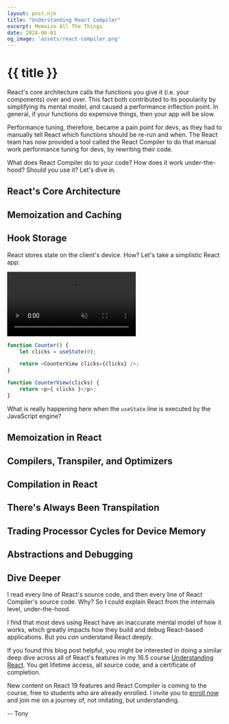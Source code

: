 ```yaml
---
layout: post.njk
title: "Understanding React Compiler"
excerpt: Memoize All The Things
date: 2024-06-01
og_image: 'assets/react-compiler.png'
---
```

# {{ title }}

React's core architecture calls the functions you give it (i.e. your components) over and over. This fact both contributed to its popularity by simplifying its mental model, and caused a performance inflection point. In general, if your functions do expensive things, then your app will be slow.

Performance tuning, therefore, became a pain point for devs, as they had to manually tell React which functions should be re-run and when. The React team has now provided a tool called the React Compiler to do that manual work performance tuning for devs, by rewriting their code.

What does React Compiler do to your code? How does it work under-the-hood? Should you use it? Let's dive in.

## React's Core Architecture


## Memoization and Caching


## Hook Storage
React stores state on the client's device. How? Let's take a simplistic React app:

<div class="video"><video controls loop autoplay muted playsinline aria-labelledby="video-label" src="/assets/blogvideos/ReactCompiler_Hooks.mp4"></video></div>

```js
function Counter() {
    let clicks = useState(0);

    return <CounterView clicks={clicks} />;
}

function CounterView(clicks) {
    return <p>{ clicks }</p>;
}
```
What is really happening here when the ```useState``` line is executed by the JavaScript engine?

## Memoization in React


## Compilers, Transpiler, and Optimizers


## Compilation in React


## There's Always Been Transpilation


## Trading Processor Cycles for Device Memory


## Abstractions and Debugging


## Dive Deeper
I read every line of React's source code, and then every line of React Compiler's source code. Why? So I could explain React from the internals level, under-the-hood.

I find that most devs using React have an inaccurate mental model of how it works, which greatly impacts how they build and debug React-based applications. But you <em>can</em> understand React deeply.

If you found this blog post helpful, you might be interested in doing a similar deep dive across all of React's features in my 16.5 course <a href="https://understandingreact.com">Understanding React</a>. You get lifetime access, all source code, and a certificate of completion.

New content on React 19 features and React Compiler is coming to the course, free to students who are already enrolled. I invite you to <a href="https://understandingreact.com">enroll now</a> and join me on a journey of, not imitating, but understanding.

-- Tony